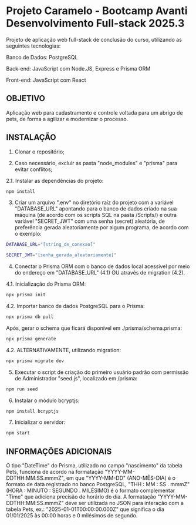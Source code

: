 # Projeto Caramelo - Bootcamp Avanti Desenvolvimento Full-stack 2025.3

Projeto de aplicação web full-stack de conclusão do curso, utilizando as seguintes tecnologias:

Banco de Dados: PostgreSQL

Back-end: JavaScript com Node.JS, Express e Prisma ORM 

Front-end: JavaScript com React

## OBJETIVO

Aplicação web para cadastramento e controle voltada para um abrigo de pets, de forma a agilizar e modernizar o processo.

## INSTALAÇÃO

1. Clonar o repositório;

2. Caso necessário, excluir as pasta "node_modules" e "prisma" para evitar conflitos;

2.1. Instalar as dependências do projeto:

```bash
npm install
```

3. Criar um arquivo ".env" no diretório raíz do projeto com a variável "DATABASE_URL" apontando para o banco de dados criado na sua máquina (de acordo com os scripts SQL na pasta /Scripts/) e outra variável "SECRET_JWT" com uma senha (secret) aleatória, de preferência gerada aleatoriamente por algum programa, de acordo com o exemplo:

```bash
DATABASE_URL="[string_de_conexao]" 

SECRET_JWT="[senha_gerada_aleatoriamente]"
```

4. Conectar o Prisma ORM com o banco de dados local acessível por meio do endereço em "DATABASE_URL" (4.1) OU através de migration (4.2).

4.1. Inicialização do Prisma ORM:

```bash
npx prisma init
```

4.2. Importar banco de dados PostgreSQL para o Prisma:

```bash
npx prisma db pull
```

Após, gerar o schema que ficará disponível em ./prisma/schema.prisma: 

```bash
npx prisma generate
```

4.2. ALTERNATIVAMENTE, utilizando migration:

```bash
npx prisma migrate dev
```

5. Executar o script de criação do primeiro usuário padrão com permissão de Administrador "seed.js", localizado em /prisma:

```bash
npm run seed
```

6. Instalar o módulo bcryptjs:

```bash
npm install bcryptjs
```

7. Inicializar o servidor:
   
```bash
npm start
```

## INFORMAÇÕES ADICIONAIS

O tipo "DateTime" do Prisma, utilizado no campo "nascimento" da tabela Pets, funciona de acordo na formatação "YYYY-MM-DDTHH:MM:SS.mmmZ", em que "YYYY-MM-DD" (ANO-MÊS-DIA) é o formato de data registrado no banco PostgreSQL, "THH : MM : SS . mmmZ" (HORA : MINUTO : SEGUNDO . MILÉSIMO) é o formato complementar "Time" que adiciona precisão de horário do dia. A formatação "YYYY-MM-DDTHH:MM:SS.mmmZ" deve ser utilizada no JSON para interação com a tabela Pets, ex.: "2025-01-01T00:00:00.000Z" que significa o dia 01/01/2025 às 00:00 horas e 0 milésimos de segundo.


